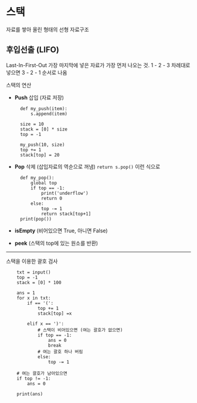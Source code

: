 # 스택
자료를 쌓아 올린 형태의 선형 자료구조

## 후입선출 (LIFO)
Last-In-First-Out 가장 마지막에 넣은 자료가 가장 먼저 나오는 것. 1 - 2 - 3 차례대로 넣으면 3 - 2 - 1 순서로 나옴

스택의 연산
- **Push** 삽입 (자료 저장)

        def my_push(item):
            s.append(item)

        size = 10
        stack = [0] * size
        top = -1

        my_push(10, size)
        top += 1
        stack[top] = 20

- **Pop** 삭제 (삽입자료의 역순으로 꺼냄)
    `return s.pop()` 이런 식으로

        def my_pop():
            global top
            if top == -1:
                print('underflow')
                return 0
            else:
                top -= 1
                return stack[top+1]
        print(pop())

- **isEmpty** (비어있으면 True, 아니면 False)
- **peek** (스택의 top에 있는 원소를 반환)

---

스택을 이용한 괄호 검사

        txt = input()
        top = -1
        stack = [0] * 100

        ans = 1
        for x in txt:
            if == '(':
                top += 1
                stack[top] =x

            elif x == ')':
                # 스택이 비어있으면 (여는 괄호가 없으면)
                if top == -1: 
                    ans = 0
                    break
                # 여는 괄호 하나 버림
                else:
                    top -= 1

        # 여는 괄호가 남아있으면
        if top != -1:
            ans = 0

        print(ans)